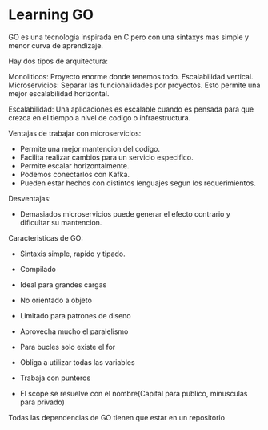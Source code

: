 # Learning GO

GO es una tecnologia inspirada en C pero con una sintaxys mas simple y menor curva de aprendizaje.

Hay dos tipos de arquitectura:

Monoliticos: Proyecto enorme donde tenemos todo. Escalabilidad vertical.
Microservicios: Separar las funcionalidades por proyectos. Esto permite una mejor escalabilidad horizontal.

Escalabilidad: Una aplicaciones es escalable cuando es pensada para que crezca en el tiempo a nivel de codigo o infraestructura.

Ventajas de trabajar con microservicios:
- Permite una mejor mantencion del codigo.
- Facilita realizar cambios para un servicio especifico.
- Permite escalar horizontalmente.
- Podemos conectarlos con Kafka.
- Pueden estar hechos con distintos lenguajes segun los requerimientos.

Desventajas:
- Demasiados microservicios puede generar el efecto contrario y dificultar su mantencion.

Caracteristicas de GO:
- Sintaxis simple, rapido y tipado.
- Compilado
- Ideal para grandes cargas
- No orientado a objeto
- Limitado para patrones de diseno
- Aprovecha mucho el paralelismo

- Para bucles solo existe el for
- Obliga a utilizar todas las variables
- Trabaja con punteros
- El scope se resuelve con el nombre(Capital para publico, minusculas para privado)

Todas las dependencias de GO tienen que estar en un repositorio